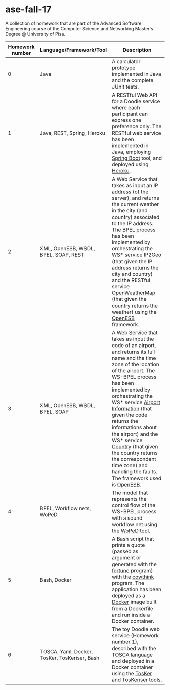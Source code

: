 # ase-fall-17
A collection of homework that are part of the Advanced Software Engineering course of the Computer Science and Networking Master's Degree @ University of Pisa.

| <b>Homework number</b> | <b>Language/Framework/Tool</b> | <b>Description</b> |
| ---------- | ----------------------- | ----------- |
| 0 | Java | A calculator prototype implemented in Java and the complete JUnit tests. |
| 1 | Java, REST, Spring, Heroku | A RESTful Web API for a Doodle service where each participant can express one preference only. The RESTful web service has been implemented in Java, employing [Spring Boot](https://projects.spring.io/spring-boot/) tool, and deployed using [Heroku](https://www.heroku.com/). |
| 2 | XML, OpenESB, WSDL, BPEL, SOAP, REST | A Web Service that takes as input an IP address (of the server), and returns the current weather in the city (and country) associated to the IP address. The BPEL process has been implemented by orchestrating the WS* service [IP2Geo](http://ws.cdyne.com/ip2geo/ip2geo.asmx) (that given the IP address returns the city and country) and the RESTful service [OpenWeatherMap](http://api.openweathermap.org/data/2.5/weather) (that given the country returns the weather) using the [OpenESB](http://www.open-esb.net/) framework. |
| 3 | XML, OpenESB, WSDL, BPEL, SOAP | A Web Service that takes as input the code of an airport, and returns its full name and the time zone of the location of the airport. The WS-BPEL process has been implemented by orchestrating the WS* service [Airport Information](http://www.webservicex.net/airport.asmx) (that given the code returns the informations about the airport) and the WS* service [Country]( http://www.webservicex.net/country.asmx) (that given the country returns the correspondent time zone) and handling the faults. The framework used is [OpenESB](http://www.open-esb.net/). |
| 4 | BPEL, Workflow nets, WoPeD | The model that represents the control flow of the WS-BPEL process with a sound workflow net using the [WoPeD](http://woped.dhbw-karlsruhe.de/woped/) tool. |
| 5 | Bash, Docker | A Bash script that prints a quote (passed as argument or generated with the [fortune](https://en.wikipedia.org/wiki/Fortune_(Unix)) program) with the [cowthink](https://en.wikipedia.org/wiki/Cowsay) program. The application has been deployed as a [Docker](https://www.docker.com/) image built from a Dockerfile and run inside a Docker container. |
| 6 | TOSCA, Yaml, Docker, TosKer, TosKeriser, Bash | The toy Doodle web service (Homework number 1), described with the [TOSCA](https://en.wikipedia.org/wiki/OASIS_TOSCA) language and deployed in a Docker container using the [TosKer](https://github.com/di-unipi-socc/TosKer) and [TosKeriser](https://github.com/di-unipi-socc/TosKeriser) tools.